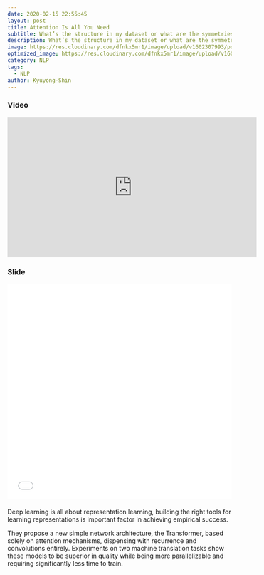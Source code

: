 ```yaml
---
date: 2020-02-15 22:55:45
layout: post
title: Attention Is All You Need
subtitle: What’s the structure in my dataset or what are the symmetries in my dataset and is there a model that exists that has the inductive biases to model these properties that exist in my dataset.
description: What’s the structure in my dataset or what are the symmetries in my dataset and is there a model that exists that has the inductive biases to model these properties that exist in my dataset.
image: https://res.cloudinary.com/dfnkx5mr1/image/upload/v1602307993/post_img/luong2015-fig2-3_fpyymg.png
optimized_image: https://res.cloudinary.com/dfnkx5mr1/image/upload/v1602307993/post_img/luong2015-fig2-3_fpyymg.png
category: NLP
tags:
  - NLP
author: Kyuyong-Shin
---
```


### Video 
<iframe width="560" height="315" src="https://www.youtube.com/embed/gGDOc8vWmz0" frameborder="0" allow="accelerometer; autoplay; clipboard-write; encrypted-media; gyroscope; picture-in-picture" allowfullscreen></iframe>

### Slide
<iframe src="//www.slideshare.net/slideshow/embed_code/key/b10XhimTLNXdTY" width="595" height="485" frameborder="0" marginwidth="0" marginheight="0" scrolling="no" style="border:1px solid #CCC; border-width:0px; margin-bottom:5px; max-width: 100%;" allowfullscreen> </iframe> 

Deep learning is all about representation learning, building the right tools for learning representations is important factor in 
achieving empirical success.

They propose a new simple network architecture, the Transformer, based solely on attention mechanisms, dispensing with recurrence and convolutions entirely. 
Experiments on two machine translation tasks show these models to be superior in quality while being more parallelizable and requiring significantly less time to train.
